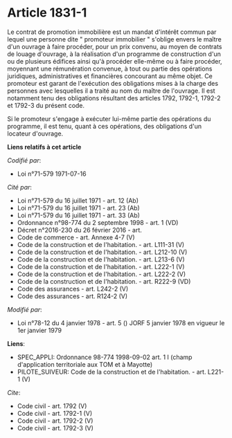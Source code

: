 # Article 1831-1

Le contrat de promotion immobilière est un mandat d'intérêt commun par lequel une personne dite " promoteur immobilier "
s'oblige envers le maître d'un ouvrage à faire procéder, pour un prix convenu, au moyen de contrats de louage d'ouvrage, à la
réalisation d'un programme de construction d'un ou de plusieurs édifices ainsi qu'à procéder elle-même ou à faire procéder,
moyennant une rémunération convenue, à tout ou partie des opérations juridiques, administratives et financières concourant au
même objet. Ce promoteur est garant de l'exécution des obligations mises à la charge des personnes avec lesquelles il a
traité au nom du maître de l'ouvrage. Il est notamment tenu des obligations résultant des articles 1792, 1792-1, 1792-2 et
1792-3 du présent code. 

Si le promoteur s'engage à exécuter lui-même partie des opérations du programme, il est tenu, quant à ces opérations, des
obligations d'un locateur d'ouvrage.

**Liens relatifs à cet article**

_Codifié par_:

  - Loi n°71-579 1971-07-16

_Cité par_:

  - Loi n°71-579 du 16 juillet 1971 - art. 12 (Ab)
  - Loi n°71-579 du 16 juillet 1971 - art. 23 (Ab)
  - Loi n°71-579 du 16 juillet 1971 - art. 33 (Ab)
  - Ordonnance n°98-774 du 2 septembre 1998 - art. 1 (VD)
  - Décret n°2016-230 du 26 février 2016 - art.
  - Code de commerce - art. Annexe 4-7 (V)
  - Code de la construction et de l'habitation. - art. L111-31 (V)
  - Code de la construction et de l'habitation. - art. L212-10 (V)
  - Code de la construction et de l'habitation. - art. L213-6 (V)
  - Code de la construction et de l'habitation. - art. L222-1 (V)
  - Code de la construction et de l'habitation. - art. L222-2 (V)
  - Code de la construction et de l'habitation. - art. R222-9 (VD)
  - Code des assurances - art. L242-2 (V)
  - Code des assurances - art. R124-2 (V)

_Modifié par_:

  - Loi n°78-12 du 4 janvier 1978 - art. 5 () JORF 5 janvier 1978 en vigueur le 1er janvier 1979

**Liens**:

  - SPEC_APPLI: Ordonnance 98-774 1998-09-02 art. 1 I (champ d'application territoriale aux TOM et à Mayotte)
  - PILOTE_SUIVEUR: Code de la construction et de l'habitation. - art. L221-1 (V)

_Cite_:

  - Code civil - art. 1792 (V)
  - Code civil - art. 1792-1 (V)
  - Code civil - art. 1792-2 (V)
  - Code civil - art. 1792-3 (V)
